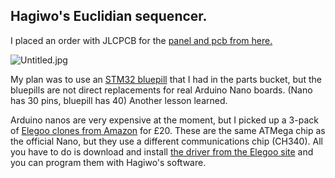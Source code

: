 ## Hagiwo's Euclidian sequencer.

I placed an order with JLCPCB for the [panel and pcb from here.](https://github.com/Testbild-synth/Hagiwo_009_030_sequencer) 

![Untitled.jpg]({{site.baseurl}}/Untitled.jpg)


My plan was to use an [STM32 bluepill](https://www.aliexpress.com/item/1609750475.html?spm=a2g0o.order_list.0.0.21ef1802q0V3jR) that I had in the parts bucket, but the bluepills are not direct replacements for real Arduino Nano boards. (Nano has 30 pins, bluepill has 40) Another lesson learned.

Arduino nanos are very expensive at the moment, but I picked up a 3-pack of [Elegoo clones from Amazon](https://www.amazon.co.uk/gp/product/B072BMYZ18/ref=ppx_yo_dt_b_asin_title_o02_s00?ie=UTF8&psc=1) for £20. These are the same ATMega chip as the official Nano, but they use a different communications chip (CH340). All you have to do is download and install [the driver from the Elegoo site](http://69.195.111.207/tutorial-download/?t=Nano3.0) and you can program them with Hagiwo's software.
